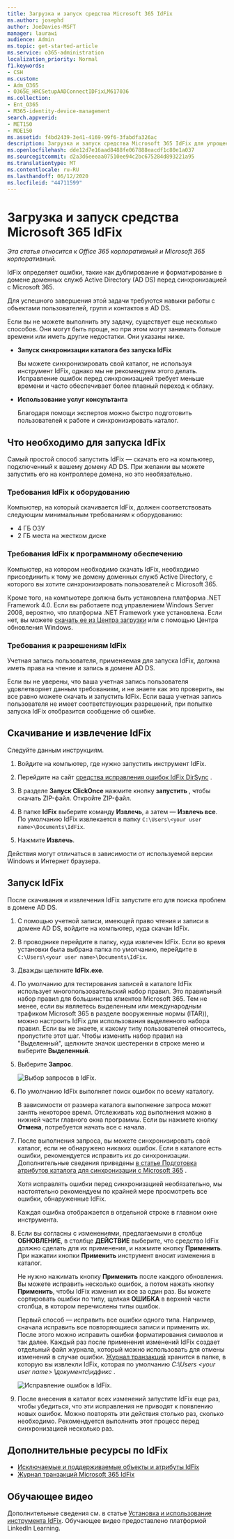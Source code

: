 ```yaml
---
title: Загрузка и запуск средства Microsoft 365 IdFix
ms.author: josephd
author: JoeDavies-MSFT
manager: laurawi
audience: Admin
ms.topic: get-started-article
ms.service: o365-administration
localization_priority: Normal
f1.keywords:
- CSH
ms.custom:
- Adm_O365
- O365E_HRCSetupAADConnectIDFixLM617036
ms.collection:
- Ent_O365
- M365-identity-device-management
search.appverid:
- MET150
- MOE150
ms.assetid: f4bd2439-3e41-4169-99f6-3fabdfa326ac
description: Загрузка и запуск средства Microsoft 365 IdFix для упрощения очистки доменных служб Active Directory (AD DS) перед их синхронизацией с Microsoft 365.
ms.openlocfilehash: dde12d7e16aad8488fe067888eacdf1c80e1a037
ms.sourcegitcommit: d2a3d6eeeaa07510ee94c2bc675284d893221a95
ms.translationtype: MT
ms.contentlocale: ru-RU
ms.lasthandoff: 06/12/2020
ms.locfileid: "44711599"
---
```

# <a name="download-and-run-the-microsoft-365-idfix-tool"></a>Загрузка и запуск средства Microsoft 365 IdFix

*Эта статья относится к Office 365 корпоративный и Microsoft 365 корпоративный.*

IdFix определяет ошибки, такие как дублирование и форматирование в домене доменных служб Active Directory (AD DS) перед синхронизацией с Microsoft 365. 
  
Для успешного завершения этой задачи требуются навыки работы с объектами пользователей, групп и контактов в AD DS.
  
Если вы не можете выполнить эту задачу, существует еще несколько способов. Они могут быть проще, но при этом могут занимать больше времени или иметь другие недостатки. Они указаны ниже.
  
- **Запуск синхронизации каталога без запуска IdFix** 

  Вы можете синхронизировать свой каталог, не используя инструмент IdFix, однако мы не рекомендуем этого делать. Исправление ошибок перед синхронизацией требует меньше времени и часто обеспечивает более плавный переход к облаку. 

- **Использование услуг консультанта** 

  Благодаря помощи экспертов можно быстро подготовить пользователей к работе и синхронизировать каталог. 
    
## <a name="what-you-need-to-run-idfix"></a>Что необходимо для запуска IdFix

Самый простой способ запустить IdFix — скачать его на компьютер, подключенный к вашему домену AD DS. При желании вы можете запустить его на контроллере домена, но это необязательно.
  
### <a name="idfix-hardware-requirements"></a>Требования IdFix к оборудованию

Компьютер, на который скачивается IdFix, должен соответствовать следующим минимальным требованиям к оборудованию:
  
- 4 ГБ ОЗУ
- 2 ГБ места на жестком диске
   
### <a name="idfix-software-requirements"></a>Требования IdFix к программному обеспечению

Компьютер, на котором необходимо скачать IdFix, необходимо присоединить к тому же домену доменных служб Active Directory, с которого вы хотите синхронизировать пользователей с Microsoft 365. 

Кроме того, на компьютере должна быть установлена платформа .NET Framework 4.0. Если вы работаете под управлением Windows Server 2008, вероятно, что платформа .NET Framework уже установлена. Если нет, вы можете [скачать ее из Центра загрузки](https://go.microsoft.com/fwlink/p/?LinkId=400475) или с помощью Центра обновления Windows. 
  
### <a name="idfix-permissions-requirements"></a>Требования к разрешениям IdFix

Учетная запись пользователя, применяемая для запуска IdFix, должна иметь права на чтение и запись в домене AD DS.
  
Если вы не уверены, что ваша учетная запись пользователя удовлетворяет данным требованиям, и не знаете как это проверить, вы все равно можете скачать и запустить IdFix. Если ваша учетная запись пользователя не имеет соответствующих разрешений, при попытке запуска IdFix отобразится сообщение об ошибке.
  
## <a name="download-and-extract-idfix"></a>Скачивание и извлечение IdFix

Следуйте данным инструкциям. 
  
1. Войдите на компьютер, где нужно запустить инструмент IdFix.
    
2. Перейдите на сайт [средства исправления ошибок IdFix DirSync](https://github.com/microsoft/idfix) .
    
3. В разделе **Запуск ClickOnce** нажмите кнопку **запустить** , чтобы скачать ZIP-файл. Откройте ZIP-файл.
    
4. В папке **IdFix** выберите команду **Извлечь**, а затем — **Извлечь все**. По умолчанию IdFix извлекается в папку `C:\Users\<your user name>\Documents\IdFix`. 
    
5. Нажмите **Извлечь**.

Действия могут отличаться в зависимости от используемой версии Windows и Интернет браузера.
    
## <a name="run-the-idfix-tool"></a>Запуск IdFix

После скачивания и извлечения IdFix запустите его для поиска проблем в домене AD DS.
  
1. С помощью учетной записи, имеющей право чтения и записи в домене AD DS, войдите на компьютер, куда скачан IdFix.
    
2. В проводнике перейдите в папку, куда извлечен IdFix. Если во время установки была выбрана папка по умолчанию, перейдите в `C:\Users\<your user name>\Documents\IdFix`. 
    
3. Дважды щелкните **IdFix.exe**. 
  
4. По умолчанию для тестирования записей в каталоге IdFix использует многопользовательский набор правил. Это правильный набор правил для большинства клиентов Microsoft 365. Тем не менее, если вы являетесь выделенным или международным трафиком Microsoft 365 в разделе вооруженные нормы (ITAR)), можно настроить IdFix для использования выделенного набора правил. Если вы не знаете, к какому типу пользователей относитесь, пропустите этот шаг. Чтобы изменить набор правил на "Выделенный", щелкните значок шестеренки в строке меню и выберите **Выделенный**.
    
5. Выберите **Запрос**.
    
    ![Выбор запросов в IdFix.](media/a07a7aa7-d0ac-4817-8757-946019813a57.JPG)
  
6. По умолчанию IdFix выполняет поиск ошибок по всему каталогу.
    
    В зависимости от размера каталога выполнение запроса может занять некоторое время. Отслеживать ход выполнения можно в нижней части главного окна программы. Если вы нажмете кнопку **Отмена**, потребуется начать все с начала.
  
7. После выполнения запроса, вы можете синхронизировать свой каталог, если не обнаружено никаких ошибок. Если в каталоге есть ошибки, рекомендуется исправить их до синхронизации. Дополнительные сведения приведены [в статье Подготовка атрибутов каталога для синхронизации с Microsoft 365](prepare-directory-attributes-for-synch-with-idfix.md) .
    
    Хотя исправлять ошибки перед синхронизацией необязательно, мы настоятельно рекомендуем по крайней мере просмотреть все ошибки, обнаруженные IdFix.
    
    Каждая ошибка отображается в отдельной строке в главном окне инструмента. 
    
8. Если вы согласны с изменениями, предлагаемыми в столбце **ОБНОВЛЕНИЕ**, в столбце **ДЕЙСТВИЕ** выберите, что средство IdFix должно сделать для их применения, и нажмите кнопку **Применить**. При нажатии кнопки **Применить** инструмент вносит изменения в каталог.
    
    Не нужно нажимать кнопку **Применить** после каждого обновления. Вы можете исправить несколько ошибок, а потом нажать кнопку **Применить**, чтобы IdFix изменил их все за один раз. Вы можете сортировать ошибки по типу, щелкая **ОШИБКА** в верхней части столбца, в котором перечислены типы ошибок. 
    
    Первый способ — исправить все ошибки одного типа. Например, сначала исправить все повторяющиеся записи и применить их. После этого можно исправить ошибки форматирования символов и так далее. Каждый раз после применения изменений IdFix создает отдельный файл журнала, который можно использовать для отмены изменений в случае ошибки. [Журнал транзакций](idfix-transaction-log.md) хранится в папке, в которую вы извлекли IdFix, которая по умолчанию _C:\Users \<your user name> \документс\идфикс_ . 
    
    ![Исправление ошибок в IdFix.](media/5f051070-652c-4be7-98bf-312295e32371.png)
  
9. После внесения в каталог всех изменений запустите IdFix еще раз, чтобы убедиться, что эти исправления не приводят к появлению новых ошибок. Можно повторять эти действия столько раз, сколько необходимо. Рекомендуется выполнить этот процесс перед синхронизацией несколько раз.
    
## <a name="additional-resources-on-idfix"></a>Дополнительные ресурсы по IdFix 

- [Исключаемые и поддерживаемые объекты и атрибуты IdFix](idfix-excluded-and-supported-objects-and-attributes.md)  
- [Журнал транзакций Microsoft 365 IdFix](idfix-transaction-log.md)
    
## <a name="video-training"></a>Обучающее видео

Дополнительные сведения см. в статье [Установка и использование инструмента IdFix](https://support.office.com/article/install-and-use-the-idfix-tool-4d81d73c-f172-4fd5-8542-f601c0c96aa9?ui=en-US&rs=en-US&ad=US). Обучающее видео предоставлено платформой LinkedIn Learning.
  

